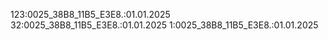 123:0025_38B8_11B5_E3E8.:01.01.2025
32:0025_38B8_11B5_E3E8.:01.01.2025
1:0025_38B8_11B5_E3E8.:01.01.2025